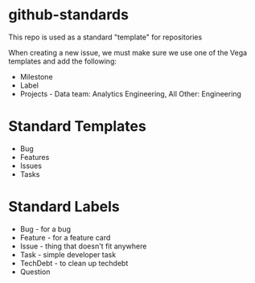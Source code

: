 # github-standards
This repo is used as a standard "template" for repositories

When creating a new issue, we must make sure we use one of the Vega templates and add the following:
* Milestone
* Label
* Projects - Data team: Analytics Engineering, All Other: Engineering

# Standard Templates

* Bug
* Features
* Issues
* Tasks

# Standard Labels

* Bug - for a bug
* Feature - for a feature card
* Issue - thing that doesn't fit anywhere
* Task - simple developer task
* TechDebt - to clean up techdebt
* Question 
